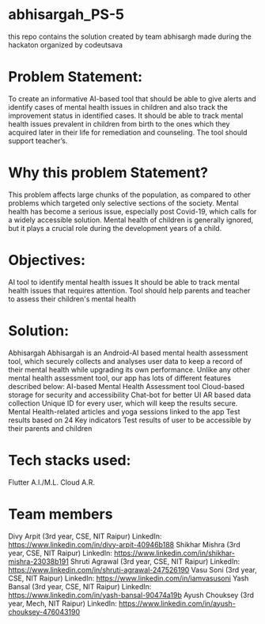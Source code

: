# abhisargah_PS-5
this repo contains the solution created by team abhisargh made during the hackaton organized by codeutsava

# Problem Statement:
To create an informative AI-based tool that should be able to give alerts and identify cases of mental health issues in children and also track the improvement status in identified cases. It should be able to track mental health issues prevalent in children from birth to the ones which they acquired later in their life for remediation and counseling. The tool should support teacher’s.

# Why this problem Statement?
This problem affects large chunks of the population, as compared to other problems which targeted only selective sections of the society.
Mental health has become a serious issue, especially post Covid-19, which calls for a widely accessible solution.
Mental health of children is generally ignored, but it plays a crucial role during the development years of a child.

# Objectives:
AI tool to identify mental health issues
It should be able to track mental health issues that requires attention.
Tool should help parents and teacher to assess their children's mental health

# Solution:
Abhisargah
Abhisargah is an Android-AI based mental health assessment tool, which securely collects and analyses user data to keep a record of their mental health while upgrading its own performance. Unlike any other mental health assessment tool, our app has lots of different features described below: 
AI-based Mental Health Assessment tool
Cloud-based storage for security and accessibility
Chat-bot for better UI
AR based data collection
Unique ID for every user, which will keep the results secure.
Mental Health-related articles and yoga sessions linked to the app
Test results based on 24 Key indicators
Test results of user to be accessible by their parents and children

# Tech stacks used:
Flutter
A.I./M.L.
Cloud 
A.R.

# Team members
Divy Arpit (3rd year, CSE, NIT Raipur)
LinkedIn: https://www.linkedin.com/in/divy-arpit-40946b188
Shikhar Mishra (3rd year, CSE, NIT Raipur)
LinkedIn: https://www.linkedin.com/in/shikhar-mishra-23038b191
Shruti Agrawal (3rd year, CSE, NIT Raipur)
LinkedIn: https://www.linkedin.com/in/shruti-agrawal-247526190
Vasu Soni (3rd year, CSE, NIT Raipur)
LinkedIn: https://www.linkedin.com/in/iamvasusoni
Yash Bansal (3rd year, CSE, NIT Raipur)
LinkedIn: https://www.linkedin.com/in/yash-bansal-90474a19b
Ayush Chouksey (3rd year, Mech, NIT Raipur)
LinkedIn: https://www.linkedin.com/in/ayush-chouksey-476043190
 

